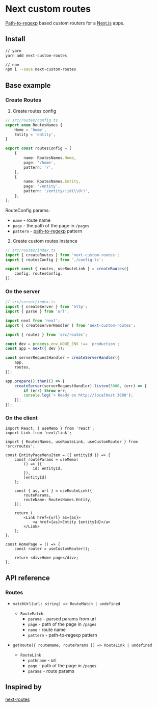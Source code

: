 # Next custom routes

[Path-to-regexp](https://www.npmjs.com/package/path-to-regexp) based custom routers for a [Next.js](https://github.com/vercel/next.js) apps.

## Install

```bash
// yarn
yarn add next-custom-routes

// npm
npm i --save next-custom-routes
```

## Base example

### Create Routes

1. Create routes config

```ts
// src/routes/config.ts
export enum RoutesNames {
    Home = 'home',
    Entity = 'entity',
}

export const routesConfig = [
    {
        name: RoutesNames.Home,
        page: '/home',
        pattern: '/',
    },
    {
        name: RoutesNames.Entity,
        page: '/entity',
        pattern: '/entity/:id(\\d+)',
    },
];
```

RouteConfig params:

-   `name` - route name
-   `page` - the path of the page in `/pages`
-   `pattern` - [path-to-regexp](https://www.npmjs.com/package/path-to-regexp) pattern

2. Create custom routes instance

```ts
// src/routes/index.ts
import { createRoutes } from 'next-custom-routes';
import { routesConfig } from './config.ts';

export const { routes, useRouteLink } = createRoutes({
    config: routesConfig,
});
```

### On the server

```ts
// src/server/index.ts
import { createServer } from 'http';
import { parse } from 'url';

import next from 'next';
import { createServerHandler } from 'next-custom-routes';

import { routes } from 'src/routes';

const dev = process.env.NODE_ENV !== 'production';
const app = next({ dev });

const serverRequestHandler = createServerHandler({
    app,
    routes,
});

app.prepare().then(() => {
    createServer(serverRequestHandler).listen(3000, (err) => {
        if (err) throw err;
        console.log('> Ready on http://localhost:3000');
    });
});
```

### On the client

```tsx
import React, { useMemo } from 'react';
import Link from 'next/link';

import { RoutesNames, useRouteLink, useCustomRouter } from 'src/routes';

const EntityPageMenuItem = ({ entityId }) => {
    const routeParams = useMemo(
        () => ({
            id: entityId,
        }),
        [entityId]
    );

    const { as, url } = useRouteLink({
        routeParams,
        routeName: RoutesNames.Entity,
    });

    return (
        <Link href={url} as={as}>
            <a href={as}>Entity {entityId}</a>
        </Link>
    );
};

const HomePage = () => {
    const router = useCustomRouter();

    return <div>Home page</div>;
};
```

## API reference

### Routes

-   `matchUrl(url: string) => RouteMatch | undefined`

    -   `RouteMatch`
        -   `params` - parsed params from url
        -   `page` - path of the page in `/pages`
        -   `name` - route name
        -   `pattern` - path-to-regexp pattern

-   `getRoute({ routeName, routeParams }) => RouteLink | undefined`
    -   `RouteLink`
        -   `pathname` - uri
        -   `page` - path of the page in `/pages`
        -   `params` - route params

## Inspired by

[next-routes](https://github.com/fridays/next-routes)
